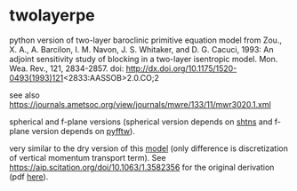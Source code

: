# twolayerpe

 python version of two-layer baroclinic primitive equation model from
 Zou., X. A., A. Barcilon, I. M. Navon, J. S. Whitaker, and D. G. Cacuci,
 1993: An adjoint sensitivity study of blocking in a two-layer isentropic
 model. Mon. Wea. Rev., 121, 2834-2857.
 doi: http://dx.doi.org/10.1175/1520-0493(1993)121<2833:AASSOB>2.0.CO;2

 see also https://journals.ametsoc.org/view/journals/mwre/133/11/mwr3020.1.xml

 spherical and f-plane versions (spherical version depends on 
 [shtns](https://anaconda.org/conda-forge/shtns) and f-plane version 
 depends on [pyfftw](https://anaconda.org/conda-forge/pyfftw)).

 very similar to the dry version of this
 [model](https://journals.ametsoc.org/view/journals/atsc/69/4/jas-d-11-0205.1.xml#bib32)
 (only difference is discretization of vertical momentum transport term).
 See https://aip.scitation.org/doi/10.1063/1.3582356 for the original derivation
 (pdf [here](https://www.lmd.ens.fr/glapeyre/papers/jlglvzfb2011.pdf)).
